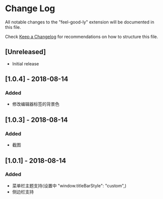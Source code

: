 # Change Log
All notable changes to the "feel-good-ly" extension will be documented in this file.

Check [Keep a Changelog](http://keepachangelog.com/) for recommendations on how to structure this file.

## [Unreleased]
- Initial release

## [1.0.4] - 2018-08-14
### Added
- 修改编辑器标签的背景色

## [1.0.3] - 2018-08-14
### Added
- 截图

## [1.0.1] - 2018-08-14
### Added
- 菜单栏主题支持(设置中 "window.titleBarStyle": "custom",)
- 侧边栏支持

